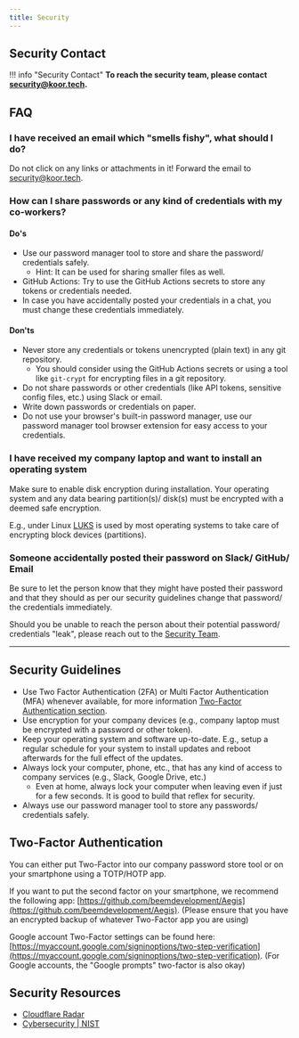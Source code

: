 ```yaml
---
title: Security
---
```


## Security Contact

!!! info "Security Contact"
    **To reach the security team, please contact [security@koor.tech](mailto:security@koor.tech).**

## FAQ

### I have received an email which "smells fishy", what should I do?

Do not click on any links or attachments in it! Forward the email to [security@koor.tech](mailto:security@koor.tech).

### How can I share passwords or any kind of credentials with my co-workers?

#### Do's

* Use our password manager tool to store and share the password/ credentials safely.
    * Hint: It can be used for sharing smaller files as well.
* GitHub Actions: Try to use the GitHub Actions secrets to store any tokens or credentials needed.
* In case you have accidentally posted your credentials in a chat, you must change these credentials immediately.

#### Don'ts

* Never store any credentials or tokens unencrypted (plain text) in any git repository.
    * You should consider using the GitHub Actions secrets or using a tool like `git-crypt` for encrypting files in a git repository.
* Do not share passwords or other credentials (like API tokens, sensitive config files, etc.) using Slack or email.
* Write down passwords or credentials on paper.
* Do not use your browser's built-in password manager, use our password manager tool browser extension for easy access to your credentials.

### I have received my company laptop and want to install an operating system

Make sure to enable disk encryption during installation. Your operating system and any data bearing partition(s)/ disk(s) must be encrypted with a deemed safe encryption.

E.g., under Linux [LUKS](https://en.wikipedia.org/wiki/Linux_Unified_Key_Setup) is used by most operating systems to take care of encrypting block devices (partitions).

### Someone accidentally posted their password on Slack/ GitHub/ Email

Be sure to let the person know that they might have posted their password and that they should as per our security guidelines change that password/ the credentials immediately.

Should you be unable to reach the person about their potential password/ credentials "leak", please reach out to the [Security Team](#security-contact).

***

## Security Guidelines

* Use Two Factor Authentication (2FA) or Multi Factor Authentication (MFA) whenever available, for more information [Two-Factor Authentication section](#two-factor-authentication).
* Use encryption for your company devices (e.g., company laptop must be encrypted with a password or other token).
* Keep your operating system and software up-to-date. E.g., setup a regular schedule for your system to install updates and reboot afterwards for the full effect of the updates.
* Always lock your computer, phone, etc., that has any kind of access to company services (e.g., Slack, Google Drive, etc.)
    * Even at home, always lock your computer when leaving even if just for a few seconds. It is good to build that reflex for security.
* Always use our password manager tool to store any passwords/ credentials safely.

## Two-Factor Authentication

You can either put Two-Factor into our company password store tool or on your smartphone using a TOTP/HOTP app.

If you want to put the second factor on your smartphone, we recommend the following app: [https://github.com/beemdevelopment/Aegis](https://github.com/beemdevelopment/Aegis).
(Please ensure that you have an encrypted backup of whatever Two-Factor app you are using)

Google account Two-Factor settings can be found here: [https://myaccount.google.com/signinoptions/two-step-verification](https://myaccount.google.com/signinoptions/two-step-verification).
(For Google accounts, the "Google prompts" two-factor is also okay)

## Security Resources

* [Cloudflare Radar](https://radar.cloudflare.com/)
* [Cybersecurity | NIST](https://www.nist.gov/cybersecurity)
